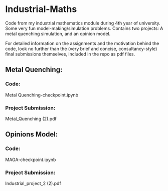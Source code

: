 # Industrial-Maths
Code from my industrial mathematics module during 4th year of university. Some very fun model-making/simulation problems. Contains two projects: A metal quenching simulation, and an opinion model.

For detailed information on the assignments and the motivation behind the code, look no further than the (very brief and concise, consultancy-style) final submissions themselves, included in the repo as pdf files.

## Metal Quenching:
### Code: 
Metal Quenching-checkpoint.ipynb
### Project Submission: 
Metal_Quenching (2).pdf

## Opinions Model:
### Code: 
MAGA-checkpoint.ipynb
### Project Submission: 
Industrial_project_2 (2).pdf
